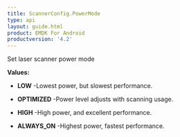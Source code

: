 ```yaml
---
title: ScannerConfig.PowerMode
type: api
layout: guide.html
product: EMDK For Android
productversion: '4.2'
---
```



Set laser scanner power mode

**Values:**

* **LOW** -Lowest power, but slowest performance.

* **OPTIMIZED** -Power level adjusts with scanning usage.

* **HIGH** -High power, and excellent performance.

* **ALWAYS_ON** -Highest power, fastest performance.

